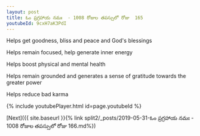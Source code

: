 ```yaml
---
layout: post
title: ఓం ప్రగ్రహాయ నమః  - 1008 రోజుల తపస్సులో రోజు  165
youtubeId: 9cxH7aK3PdI
---
```

 
 
Helps get goodness, bliss and peace and God's blessings
 
Helps remain focused, help generate inner energy 
 
Helps boost physical and mental health 
 
Helps remain grounded and generates a sense of gratitude towards the greater power 
 
Helps reduce bad karma
 
 
 
 


{% include youtubePlayer.html id=page.youtubeId %}
 
[Next]({{ site.baseurl }}{% link  split2/_posts/2019-05-31-ఓం ప్రగ్రహాయ నమః  - 1008 రోజుల తపస్సులో రోజు  166.md%})
 
